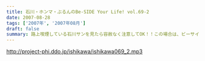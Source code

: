 ```yaml
---
title: 石川・ホンマ・ぶるんのBe-SIDE Your Life! vol.69-2
date: 2007-08-28
tags: ['2007年', '2007年08月']
draft: false
summary: 路上喫煙している石川サンを見たら容赦なく注意してOK！！この場合は、ビーサイ憲法を越えた、超法規的措置がとられますので、ドンドン信号待ちのときなどは注意してあげてネ！う〜ん。世間の流れとは逆行しているビーサイです・・・※ちなみに、職場では分煙化が進んでいるから、石川サンぶるんサンはおとなしく、喫煙ルームでくゆらせているのでご安心を・・・NAMAE
---
```


http://project-phi.ddo.jp/ishikawa/ishikawa069_2.mp3
